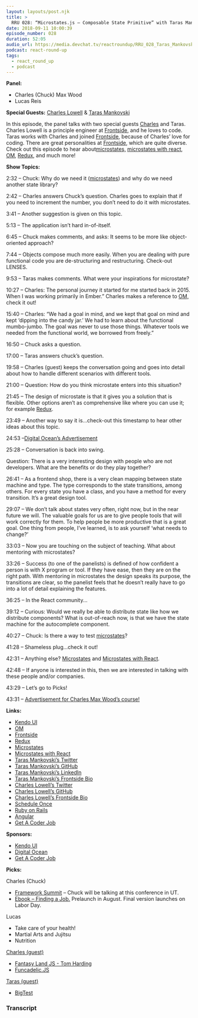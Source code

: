 ```yaml
---
layout: layouts/post.njk
title: >
  RRU 028: “Microstates.js – Composable State Primitive” with Taras Mankovski & Charles Lowell
date: 2018-09-11 10:00:39
episode_number: 028
duration: 52:05
audio_url: https://media.devchat.tv/reactroundup/RRU_028_Taras_Mankovski_Microstatesjs_Composable_State_Primitive.mp3
podcast: react-round-up
tags:
  - react_round_up
  - podcast
---
```


**Panel:**

- Charles (Chuck) Max Wood
- Lucas Reis

**Special Guests:** [Charles Lowell](https://twitter.com/cowboyd?ref_src=twsrc%255Egoogle%257Ctwcamp%255Eserp%257Ctwgr%255Eauthor) & [Taras Mankovski](https://twitter.com/tarasm?lang=en)

In this episode, the panel talks with two special guests [Charles](https://twitter.com/cowboyd?ref_src=twsrc%255Egoogle%257Ctwcamp%255Eserp%257Ctwgr%255Eauthor) and Taras. Charles Lowell is a principle engineer at [Frontside](https://frontside.io), and he loves to code. Taras works with Charles and joined [Frontside](https://frontside.io), because of Charles’ love for coding. There are great personalities at [Frontside](https://frontside.io), which are quite diverse. Check out this episode to hear about[microstates,](https://github.com/microstates/microstates.js) [microstates with react](https://github.com/microstates/react), [OM](https://github.com/omcljs/om), [Redux](https://redux.js.org), and much more!

**Show Topics:**

2:32 – Chuck: Why do we need it ([microstates](https://github.com/microstates/microstates.js)) and why do we need another state library?

2:42 – Charles answers Chuck’s question. Charles goes to explain that if you need to increment the number, you don’t need to do it with microstates.

3:41 – Another suggestion is given on this topic.

5:13 – The application isn’t hard in-of-itself.

6:45 – Chuck makes comments, and asks: It seems to be more like object-oriented approach?

7:44 – Objects compose much more easily. When you are dealing with pure functional code you are de-structuring and restructuring. Check-out LENSES.

9:53 – Taras makes comments. What were your inspirations for microstate?

10:27 – Charles: The personal journey it started for me started back in 2015. When I was working primarily in Ember.” Charles makes a reference to [OM,](https://github.com/omcljs/om) check it out!

15:40 – Charles: “We had a goal in mind, and we kept that goal on mind and kept ‘dipping into the candy jar.’ We had to learn about the functional mumbo-jumbo. The goal was never to use those things. Whatever tools we needed from the functional world, we borrowed from freely.”

16:50 – Chuck asks a question.

17:00 – Taras answers chuck’s question.

19:58 – Charles (guest) keeps the conversation going and goes into detail about how to handle different scenarios with different tools.

21:00 – Question: How do you think microstate enters into this situation?

21:45 – The design of microstate is that it gives you a solution that is flexible. Other options aren’t as comprehensive like where you can use it; for example [Redux](https://redux.js.org).

23:49 – Another way to say it is...check-out this timestamp to hear other ideas about this topic.

24:53 –[Digital Ocean’s Advertisement](https://www.digitalocean.com/)

25:28 – Conversation is back into swing.

Question: There is a very interesting design with people who are not developers. What are the benefits or do they play together?

26:41 – As a frontend shop, there is a very clean mapping between state machine and type. The type corresponds to the state transitions, among others. For every state you have a class, and you have a method for every transition. It’s a great design tool.

29:07 – We don’t talk about states very often, right now, but in the near future we will. The valuable goals for us are to give people tools that will work correctly for them. To help people be more productive that is a great goal. One thing from people, I’ve learned, is to ask yourself ‘what needs to change?’

33:03 – Now you are touching on the subject of teaching. What about mentoring with microstates?

33:26 – Success (to one of the panelists) is defined of how confident a person is with X program or tool. If they have ease, then they are on the right path. With mentoring in microstates the design speaks its purpose, the transitions are clear, so the panelist feels that he doesn’t really have to go into a lot of detail explaining the features.

36:25 – In the React community...&nbsp;

39:12 – Curious: Would we really be able to distribute state like how we distribute components? What is out-of-reach now, is that we have the state machine for the autocomplete component.

40:27 – Chuck: Is there a way to test [microstates](https://github.com/microstates/microstates.js)?

41:28 – Shameless plug...check it out!

42:31 – Anything else? [Microstates](https://github.com/microstates/microstates.js) and [Microstates with React](https://github.com/microstates/react).

42:48 – If anyone is interested in this, then we are interested in talking with these people and/or companies.

43:29 – Let’s go to Picks!

43:31 – [Advertisement for Charles Max Wood’s course!](https://devchat.tv/get-a-coder-job/)

**Links:**

- [Kendo UI](https://www.telerik.com/kendo-ui?utm_medium=social-paid&utm_source=devchattv&utm_campaign=kendo-ui-awareness-jsjabber)
- [OM](https://github.com/omcljs/om)
- [Frontside](https://frontside.io)
- [Redux](https://redux.js.org)
- [Microstates](https://github.com/microstates/microstates.js)
- [Microstates with React](https://github.com/microstates/react)
- [Taras Mankovski’s Twitter](https://twitter.com/tarasm?lang=en)
- [Taras Mankovski’s GitHub](https://github.com/taras)
- [Taras Mankovski’s LinkedIn](https://www.linkedin.com/in/tarasm/?originalSubdomain=ca)
- [Taras Mankovski’s Frontside Bio](https://frontside.io/about/taras-mankovski)
- [Charles Lowell’s Twitter](https://twitter.com/cowboyd?ref_src=twsrc%255Egoogle%257Ctwcamp%255Eserp%257Ctwgr%255Eauthor)
- [Charles Lowell’s GitHub](https://github.com/cowboyd)
- [Charles Lowell’s Frontside Bio](https://frontside.io/about/charles-lowell)
- [Schedule Once](https://meetme.so/js-jabber)
- [Ruby on Rails](https://rubyonrails.org)
- [Angular](https://angular.io/guide/quickstart)
- [Get A Coder Job](https://devchat.tv/get-a-coder-job/)

**Sponsors:**

- [Kendo UI](https://www.telerik.com/kendo-ui?utm_medium=social-paid&utm_source=devchattv&utm_campaign=kendo-ui-awareness-jsjabber)
- [Digital Ocean](https://www.digitalocean.com/)
- [Get A Coder Job](https://devchat.tv/get-a-coder-job/)

**Picks:**

Charles (Chuck)

- [Framework Summit](https://www.frameworksummit.com) – Chuck will be talking at this conference in UT.
- [Ebook – Finding a Job.](https://devchat.tv/get-a-coder-job/) Prelaunch in August. Final version launches on Labor Day.

Lucas

- Take care of your health!
- Martial Arts and Jujitsu
- Nutrition

[Charles (guest)](https://twitter.com/cowboyd?ref_src=twsrc%255Egoogle%257Ctwcamp%255Eserp%257Ctwgr%255Eauthor)

- [Fantasy Land JS - Tom Harding](http://www.tomharding.me/fantasy-land/)
- [Funcadelic.JS](https://github.com/cowboyd/funcadelic.js/)

[Taras (guest)](https://twitter.com/tarasm?lang=en)

- [BigTest](https://bigtestjs.io)

### Transcript
